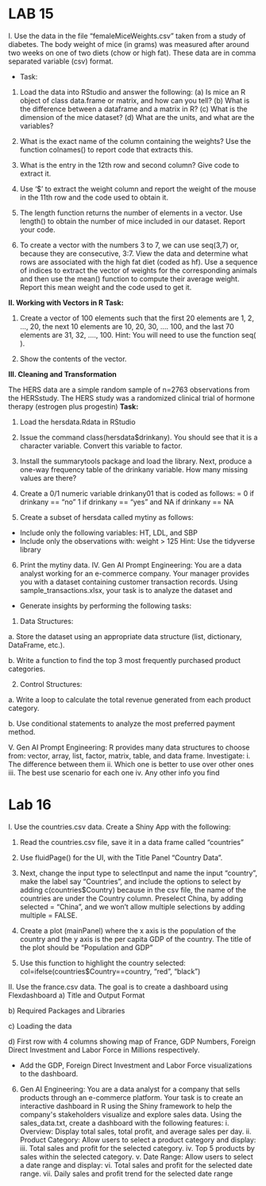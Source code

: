 # LAB 15

I. Use the data in the file “femaleMiceWeights.csv” taken from a study of diabetes. The body weight of mice (in grams) was measured after around two weeks on one of two diets (chow or high fat). These data are in comma separated variable (csv) format.
- Task:
1. Load the data into RStudio and answer the following:
(a) Is mice an R object of class data.frame or matrix, and how can you tell?
(b) What is the difference between a dataframe and a matrix in R?
(c) What is the dimension of the mice dataset?
(d) What are the units, and what are the variables?

2. What is the exact name of the column containing the weights? Use the function colnames() to report code that extracts this.

3. What is the entry in the 12th row and second column? Give code to extract it.

4. Use ‘$’ to extract the weight column and report the weight of the mouse in the 11th row and the code used to obtain it.

5. The length function returns the number of elements in a vector. Use length() to obtain the number of mice included in our dataset. Report your code.

6. To create a vector with the numbers 3 to 7, we can use seq(3,7) or, because they are consecutive, 3:7. View the data and determine what rows are associated with the high fat diet (coded as hf). Use a sequence of indices to extract the vector of weights for the corresponding animals and then use the mean() function to compute their average weight.  Report this mean weight and the code used to get it.


**II. **Working with Vectors in R****
**Task:**
1. Create a vector of 100 elements such that the first 20 elements are 1, 2, ..., 20, the next 10 elements are 10, 20, 30, .... 100, and the last 70 elements are 31, 32, ...., 100. Hint: You will need to use the function seq( ).

2. Show the contents of the vector.

**III. Cleaning and Transformation**

The HERS data are a simple random sample of n=2763 observations from the HERSstudy. The HERS study was a randomized clinical trial of hormone therapy (estrogen plus
progestin)
**Task:**
1. Load the hersdata.Rdata in RStudio

2. Issue the command class(hersdata$drinkany). You should see that it is a character variable. Convert this variable to factor.

3. Install the summarytools package and load the library. Next, produce a one-way frequency table of the drinkany variable. How many missing values are there?

4. Create a 0/1 numeric variable drinkany01 that is coded as follows: = 0 if drinkany == “no” 1 if drinkany == “yes” and NA if drinkany == NA

5. Create a subset of hersdata called mytiny as follows:
- Include only the following variables: HT, LDL, and SBP
- Include only the observations with: weight > 125
Hint: Use the tidyverse library

6. Print the mytiny data.
IV. Gen AI Prompt Engineering: You are a data analyst working for an e-commerce company. Your manager provides you with a dataset containing customer transaction records. Using sample_transactions.xlsx, your task is to analyze the dataset and
- Generate insights by performing the following tasks:
1. Data Structures:

a. Store the dataset using an appropriate data structure (list, dictionary, DataFrame, etc.).

b. Write a function to find the top 3 most frequently purchased product categories.

2. Control Structures:
   
a. Write a loop to calculate the total revenue generated from each product category.

b. Use conditional statements to analyze the most preferred payment method.

V. Gen AI Prompt Engineering: R provides many data structures to choose from: vector, array, list, factor, matrix, table, and data frame. Investigate:
i. The difference between them
ii. Which one is better to use over other ones
iii. The best use scenario for each one
iv. Any other info you find

# Lab 16

I. Use the countries.csv data. Create a Shiny App with the following:

1. Read the countries.csv file, save it in a data frame called “countries”

2. Use fluidPage() for the UI, with the Title Panel “Country Data”.

3. Next, change the input type to selectInput and name the input “country”, make the label say “Countries”, and include the options to select by
adding c(countries$Country) because in the csv file, the name of the countries are under the Country column. Preselect China, by adding selected = “China”, and we won’t allow multiple selections by adding multiple = FALSE.

4. Create a plot (mainPanel) where the x axis is the population of the country and the y axis is the per capita GDP of the country. The title of the plot should be “Population and GDP”
   
5. Use this function to highlight the country selected: col=ifelse(countries$Country==country, “red”, “black”)

II. Use the france.csv data. The goal is to create a dashboard using Flexdashboard 
a) Title and Output Format

b) Required Packages and Libraries

c) Loading the data

d) First row with 4 columns showing map of France, GDP Numbers, Foreign Direct Investment and Labor Force in Millions respectively.
- Add the GDP, Foreign Direct Investment and Labor Force visualizations to the dashboard. 

6. Gen AI  Engineering: You are a data analyst for a company that sells products through an e-commerce platform. Your task is to create an interactive dashboard in R using the Shiny framework to help the company's stakeholders visualize and explore sales data. Using the sales_data.txt, create a dashboard with the following features:
i. Overview: Display total sales, total profit, and average sales per day.
ii. Product Category: Allow users to select a product category and display:
iii. Total sales and profit for the selected category.
iv. Top 5 products by sales within the selected category.
v. Date Range: Allow users to select a date range and display:
vi. Total sales and profit for the selected date range.
vii. Daily sales and profit trend for the selected date range


